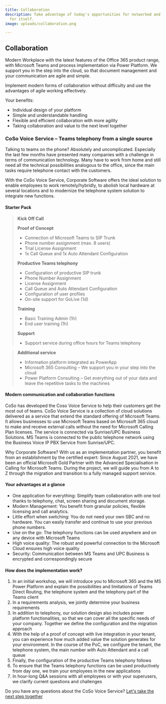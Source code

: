 ```yaml
---
title: Collaboration
description: Take advantage of today's opportunities for networked and efficient collaboration
  for itself.
image: uploads/collaboration.png

---
```

## Collaboration

Modern Workplace with the latest features of the Office 365 product range, with Microsoft Teams and process implementation via Power Platform. We support you in the step into the cloud, so that document management and your communication are agile and simple.

Implement modern forms of collaboration without difficulty and use the advantages of agile working effectively.

Your benefits:

* Individual design of your platform
* Simple and understandable handling
* Flexible and efficient collaboration with more agility
* Taking collaboration and value to the next level together

### CoSo Voice Service – Teams telephony from a single source

Talking to teams on the phone? Absolutely and uncomplicated. Especially the last few months have presented many companies with a challenge in terms of communication technology. Many have to work from home and still need all the technical possibilities analogous to the office, since the main tasks require telephone contact with the customers.

With the CoSo Voice Service, Corporate Software offers the ideal solution to enable employees to work remotely/hybridly, to abolish local hardware at several locations and to modernize the telephone system solution to integrate new functions.

#### Starter Pack

> **Kick Off Call**
>
> **Proof of Concept**
>
> * Connection of Microsoft Teams to SIP Trunk
> * Phone number assignment (max. 8 users)
> * Trial License Assignment
> * 1x Call Queue and 1x Auto Attendant Configuration
>
> **Productive Teams telephony**
>
> * Configuration of productive SIP trunk
> * Phone Number Assignment
> * License Assignment
> * Call Queue and Auto Attendant Configuration
> * Configuration of user profiles
> * On-site support for GoLive (1d)
>
> **Training**
>
> * Basic Training Admin (1h)
> * End user training (1h)
>
> **Support**
>
> * Support service during office hours for Teams telephony

> **Additional service**
>
> * Information platform integrated as PowerApp 
> * Microsoft 365 Consulting – We support you in your step into the cloud 
> * Power Platform Consulting – Get everything out of your data and leave the repetitive tasks to the machines

#### Modern communication and collaboration functions

CoSo has developed the Coso Voice Service to help their customers get the most out of teams. CoSo Voice Service is a collection of cloud solutions delivered as a service that extend the standard offering of Microsoft Teams. It allows businesses to use Microsoft Teams based on Microsoft 365 cloud to make and receive external calls without the need for Microsoft Calling Plan licenses. The service is connected via Sunrise/UPC Business Solutions. MS Teams is connected to the public telephone network using the Business Voice IP PBX Service from Sunrise/UPC.

Why Corporate Software? With us as an implementation partner, you benefit from an establishment by the certified expert: Since August 2021, we have been an official Microsoft Gold Partner with the Advanced Specialisation in Calling for Microsoft Teams. During the project, we will guide you from A to Z through the migration and transition to a fully managed support service.

#### Your advantages at a glance

* One application for everything: Simplify team collaboration with one tool thanks to telephony, chat, screen sharing and document storage.
* Modern Management: You benefit from granular policies, flexible licensing and call analytics.
* Little effort when switching: You do not need your own SBC and no hardware. You can easily transfer and continue to use your previous phone numbers.
* Use on the go: The telephony functions can be used anywhere and on any device with Microsoft Teams
* High voice quality: The robust and powerful connection to the Microsoft Cloud ensures high voice quality
* Security: Communication between MS Teams and UPC Business is encrypted and correspondingly secure

#### How does the implementation work?

1. In an initial workshop, we will introduce you to Microsoft 365 and the MS Power Platform and explain the possibilities and limitations of Teams Direct Routing, the telephone system and the telephony part of the Teams client
2. In a requirements analysis, we jointly determine your business requirements
3. In addition to telephony, our solution design also includes power platform functionalities, so that we can cover all the specific needs of your company. Together we define the configuration and the migration approach
4. With the help of a proof of concept with live integration in your tenant, you can experience how much added value the solution generates for your environment. In the course of the PoC, we configure the tenant, the telephone system, the main number with Auto Attendant and a call queue
5. Finally, the configuration of the productive Teams telephony follows
6. To ensure that the Teams telephony functions can be used productively from day one, we train your employees in the new applications
7. In hour-long Q&A sessions with all employees or with your superusers, we clarify current questions and challenges

Do you have any questions about the CoSo Voice Service? [Let's take the next step together](mailto:info@corporatesoftware.ch)